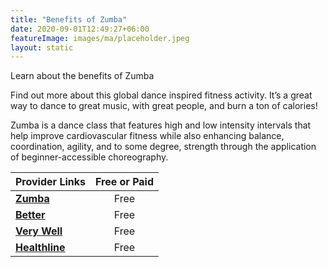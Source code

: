 ```yaml
---
title: "Benefits of Zumba"
date: 2020-09-01T12:49:27+06:00
featureImage: images/ma/placeholder.jpeg
layout: static
---
```


Learn about the benefits of Zumba

Find out more about this global dance inspired fitness activity. It’s a great way to dance to great music, with great people, and burn a ton of calories!

Zumba is a dance class that features high and low intensity intervals that help improve cardiovascular fitness while also enhancing balance, coordination, agility, and to some degree, strength through the application of beginner-accessible choreography.

| Provider Links      | Free or Paid  |  
| :-----------          | :--------------:      |  
| [**Zumba**](https://www.zumba.com/en-US/benefits-of-zumba) | Free | 
| [**Better**](https://www.better.org.uk/what-we-offer/activities/fitness-classes/dance#) | Free | 
| [**Very Well**](https://www.verywellfit.com/zumba-pros-cons-and-how-it-works-4688722) | Free | 
| [**Healthline**](https://www.healthline.com/health/fitness-exercise/benefits-of-zumba#Its-a-full-body-workout) | Free | 
  

<br/><br/>






